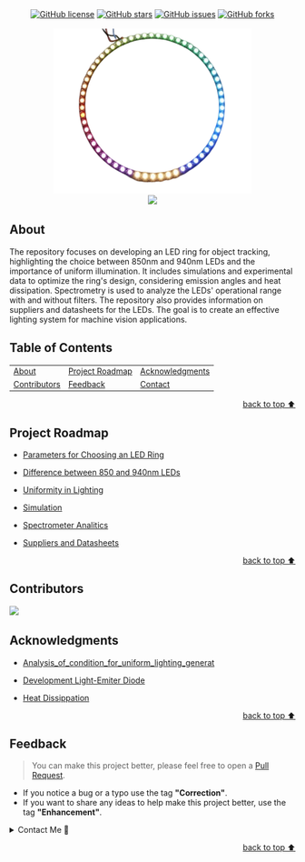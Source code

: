 
<!-- Shields Section--><!-- Optional -->

<!-- 
* Insert project shields and badges through this link https://shields.io/
* 
*
-->

<div align="center">
    <a href="https://github.com/gabrielhvs/Development-of-LED-Ring-for-Object-Tracking/blob/main/LICENSE"><img alt="GitHub license" src="https://img.shields.io/github/license/gabrielhvs/Development-of-LED-Ring-for-Object-Tracking?color=ff69b4&style=for-the-badge"></a>
    <a href="https://github.com/gabrielhvs/Development-of-LED-Ring-for-Object-Tracking/stargazers"><img alt="GitHub stars" src="https://img.shields.io/github/stars/gabrielhvs/Development-of-LED-Ring-for-Object-Tracking?color=yellow&label=Project%20Stars&style=for-the-badge"></a>
    <a href="https://github.com/gabrielhvs/Development-of-LED-Ring-for-Object-Tracking/issues"><img alt="GitHub issues" src="https://img.shields.io/github/issues/gabrielhvs/Development-of-LED-Ring-for-Object-Tracking?color=brightgreen&label=issues&style=for-the-badge"></a>
    <a href="https://github.com/gabrielhvs/Development-of-LED-Ring-for-Object-Tracking/network"><img alt="GitHub forks" src="https://img.shields.io/github/forks/gabrielhvs/Development-of-LED-Ring-for-Object-Tracking?color=9cf&label=forks&style=for-the-badge"></a>
</div>
<br>


<!-- Logo Section  --><!-- Required -->

<!--
* Insert an image URL in the <img> "src" attribute bellow. (line )
* 
* Insert your github profile URL in the <a> "href" attribute bellow (line )
-->


<div align="center">
    <a href="https://github.com/gabrielhvs/Development-of-LED-Ring-for-Object-Tracking" target="_blank">
        <img src="images/led-ring.png" 
        alt="Led Ring" width="350" height="290">
    </a>
</div>


<!-- Project title 
* use a dynamic typing-SvG here https://readme-typing-svg.demolab.com/demo/
*
*  Instead you can type your project name after a # header
-->

<div align="center">
<img src="https://readme-typing-svg.demolab.com?font=Fira+Code&size=22&duration=4000&pause=5000&background=FFFFFF00&center=true&vCenter=true&multiline=true&width=700&lines= Development of LED-Ring for Object Tracking">
</div>


## About<!-- Required -->
<!-- 
* information about the project 
* 
* keep it short and sweet
-->


The repository focuses on developing an LED ring for object tracking, highlighting the choice between 850nm and 940nm LEDs and the importance of uniform illumination. It includes simulations and experimental data to optimize the ring's design, considering emission angles and heat dissipation. Spectrometry is used to analyze the LEDs' operational range with and without filters. The repository also provides information on suppliers and datasheets for the LEDs. The goal is to create an effective lighting system for machine vision applications.


<!--## How to use this project Required -->
<!-- 
* Here you may add information about how 
* 
* and why to use this project.


- Access the [Blank template](./Templates/_blank-README.md) to use for your projects. 
- clone this repository into your local machine.

```bash
    git clone https://github.com/gabrielhvs/Development-of-LED-Ring-for-Object-Tracking.git
```
- You can copy the markdown directly from this [MD file](./Templates/markdown-only.md).
- Make sure to check the [Documentation](https://github.com/gabrielhvs/Development-of-LED-Ring-for-Object-Tracking/wiki/Step-by-Step-Guide) for a step by step guide.
- Support me by staring this repository 💛
-->

<!--## Demo Required -->
<!-- 
* You can add a demo here GH supports images/ GIFs/videos 
* 
* It's recommended to use GIFs as they are more dynamic



<div align="center">
    <img alt="demo" src="./Demostrations/FLY_DRONE.gif">
</div>-->

## Table of Contents<!-- Optional -->
<!-- 
* This section is optional, yet having a contents table 
* helps keeping your README readable and more professional.
* 
* If you are not familiar with HTML, no worries we all been there :) 
* Review learning resources to create anchor links. 
-->


<dev display="inline-table" vertical-align="middle">
<table align="center" vertical-align="middle">
        <tr>
            <td><a href="#about">About</a></td>        
            <!--<td><a href="#how-to-use-this-project">Getting started</td>
            <td><a href="#demo">Demo</a></td>-->
            <td><a href="#project-roadmap--">Project Roadmap</a></td>
            <!--<td><a href="#documentation">Documentation</a></td>-->
            <td><a href="#acknowledgments">Acknowledgments</a></td>
        </tr>
        <tr>
            <!--<td><a href="https://github.com/gabrielhvs/Development-of-LED-Ring-for-Object-Tracking/tree/main/Learning_Resources">Learning Resources</a></td>-->
            <!--<td><a href="https://github.com/gabrielhvs/Development-of-LED-Ring-for-Object-Tracking/wiki/Step-by-Step-Guide">
            Step By Step Guide</a></td>-->
            <!--<td><a href="#feedback">Feedback</a></td>-->
            <td><a href="#contributors">Contributors</a></td>
            <td><a href="#feedback">Feedback</a></td>
            <td><a href="#contact">Contact</a></td>
            <!--<td><a href="#license">License</a></td>-->
        </tr>
</table>
</dev>


<!-- - Use this html element to create a back to top button. -->
<p align="right"><a href="#about">back to top ⬆️</a></p>


## Project Roadmap <!-- Optional --> <!-- add learning_Rs-->
<!-- 
* Add this section in case the project has different phases
* 
* Under production or will be updated.
-->

- [Parameters for Choosing an LED Ring](https://www.effilux.com/en/products/ring/effi-ring#optical)


- [Difference between 850 and 940nm LEDs](https://nightfoxstore.com/blogs/news/850nm-vs-940nm-which-infrared-wavelength-is-better)

- [Uniformity in Lighting]()


- [Simulation](pages/Simulation.md)


- [Spectrometer Analitics](pages/Spectrometer.md)


- [Suppliers and Datasheets](https://github.com/gabrielhvs/Development-of-LED-Ring-for-Object-Tracking/blob/master/Suppliers.txt)



<p align="right"><a href="#about">back to top ⬆️</a></p>

<!--## Documentation Optional -->
<!-- 
* You may add any documentation or Wikis here
* 
* 



- [https://drive.google.com/file/d/18oDpeT6kQzt5ujMfRdvcRAiIVvoRp8vE/view](https://drive.google.com/file/d/18oDpeT6kQzt5ujMfRdvcRAiIVvoRp8vE/view)-->


## Contributors<!-- Required -->
<!-- 
* Without contribution we wouldn't have open source. 
* 
* Generate github contributors Image here https://contrib.rocks/preview?repo=angular%2Fangular-ja
-->

<a href="https://github.com/gabrielhvs/Development-of-LED-Ring-for-Object-Tracking/graphs/contributors">
  <img src="https://contrib.rocks/image?repo=gabrielhvs/Development-of-LED-Ring-for-Object-Tracking" />
</a>


## Acknowledgments<!-- Optional -->
<!-- 
* Credit where it's do 
* 
* Feel free to share your inspiration sources, Stackoverflow questions, github repos, tools etc.
-->


- [Analysis_of_condition_for_uniform_lighting_generat](https://github.com/gabrielhvs/Estagio_Supervisionado/blob/master/Papers/Analysis_of_condition_for_uniform_lighting_generat.pdf)


- [Development Light-Emiter Diode](https://github.com/gabrielhvs/Estagio_Supervisionado/blob/master/Papers/ApplOpt2006.pdf)


- [Heat Dissippation](https://github.com/gabrielhvs/Estagio_Supervisionado/blob/master/Ring_Light/Papers/1-s2.0-S0030402617304400-main.pdf)


<!-- - Use this html element to create a back to top button. -->
<p align="right"><a href="#about">back to top ⬆️</a></p>


## Feedback<!-- Required -->
<!-- 
* You can add contacts information like your email and social media account 
* 
* Also it's common to add some PR guidance.
-->


> You can make this project better, please  feel free to open a [Pull Request](https://github.com/gabrielhvs/Development-of-LED-Ring-for-Object-Tracking/pulls).
- If you notice a bug or a typo use the tag **"Correction"**.
- If you want to share any ideas to help make this project better, use the tag **"Enhancement"**.

<details>
    <summary>Contact Me 📨</summary>

### Contact<!-- Required -->
Reach me via email: [gabbrielvasc@gmail.com](mailto:gabbrielvasc@gmail.com)
<!-- 
* add your email and contact info here
* 
* 
-->
    
</details>

<!-- - Use this html element to create a back to top button. -->
<p align="right"><a href="#about">back to top ⬆️</a></p>